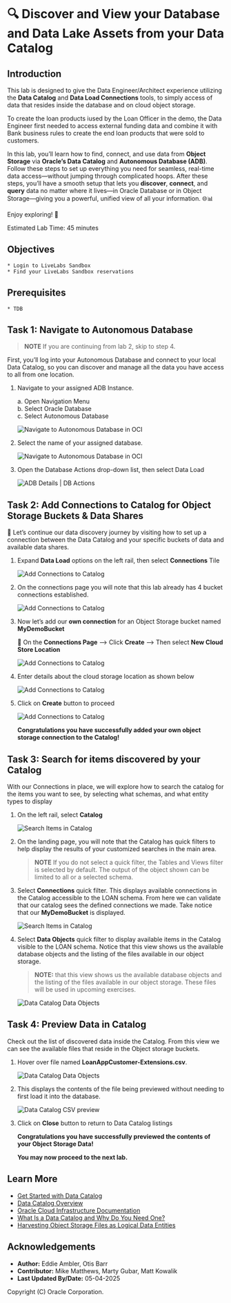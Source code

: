 # 🔍 Discover and View your Database and Data Lake Assets from your Data Catalog

## Introduction

This lab is designed to give the Data Engineer/Architect experience utilizing the **Data Catalog** and **Data Load Connections** tools, to simply access of data that resides inside the database and on cloud object storage.  

To create the loan products iused by the Loan Officer in the demo, the Data Engineer first needed to access external funding data and combine it with Bank business rules to create the end loan products that were sold to customers.  

In this lab, you’ll learn how to find, connect, and use data from **Object Storage** via **Oracle’s Data Catalog** and **Autonomous Database (ADB)**. Follow these steps to set up everything you need for seamless, real-time data access—without jumping through complicated hoops. After these steps, you’ll have a smooth setup that lets you **discover**, **connect**, and **query** data no matter where it lives—in Oracle Database or in Object Storage—giving you a powerful, unified view of all your information. 🌐📊  

Enjoy exploring! 🚀

Estimated Lab Time: 45 minutes

<!-- Comments -->
<!-- liveLabs section starts on line 466 (big monitor) -->
<!-- Comments -->
<!-- Comments -->
<!-- Comments -->

## Objectives
    * Login to LiveLabs Sandbox
    * Find your LiveLabs Sandbox reservations

## Prerequisites
    * TDB

## Task 1: Navigate to Autonomous Database

>**NOTE** If you are continuing from lab 2, skip to step 4.

First, you’ll log into your Autonomous Database and connect to your local Data Catalog, so you can discover and manage all the data you have access to all from one location.

1. Navigate to your assigned ADB Instance.

    a. Open Navigation Menu  
    b. Select Oracle Database  
    c. Select Autonomous Database  
    
    ![Navigate to Autonomous Database in OCI](./images/navigate-to-adb.png " ")  

1. Select the name of your assigned database.  

    ![Navigate to Autonomous Database in OCI](./images/oci-adb-select.png " ")

1. Open the Database Actions drop-down list, then select Data Load  

    ![ADB Details | DB Actions](./images/adb-detail-2-data-load.png " ")  


## Task 2: Add Connections to Catalog for Object Storage Buckets & Data Shares  

🚀 Let’s continue our data discovery journey by visiting how to set up a connection between the Data Catalog and your specific buckets of data and available data shares.  

1. Expand **Data Load** options on the left rail, then select **Connections** Tile  

    ![Add Connections to Catalog](./images/add-connections-to-catalog-1.png "Add Connections to Catalog")  

1. On the connections page you will note that this lab already has 4 bucket connections established.  

    ![Add Connections to Catalog](./images/add-connections-to-catalog-2.png "Add Connections to Catalog")  

1. Now let’s add our **own connection** for an Object Storage bucket named **MyDemoBucket**  

    🔘 On the **Connections Page** --> Click **Create** --> Then select **New Cloud Store Location**  

    ![Add Connections to Catalog](./images/add-connections-to-catalog-3.png "Add Connections to Catalog")  

1. Enter details about the cloud storage location as shown below

    ![Add Connections to Catalog](./images/add-connections-to-catalog-4-w-select-bucket.png "Add Connections to Catalog")  

1. Click on **Create** button to proceed  

    ![Add Connections to Catalog](./images/add-connections-to-catalog-5.png "Add Connections to Catalog")  

    **Congratulations you have successfully added your own object storage connection to the Catalog!**  

## Task 3: Search for items discovered by your Catalog  

With our Connections in place, we will explore how to search the catalog for the items you want to see, by selecting what schemas, and what entity types to display  

1. On the left rail, select **Catalog**  

    ![Search Items in Catalog](./images/search-items-in-catalog-1.png "Search Items in Catalog")  

1. On the landing page, you will note that the Catalog has quick filters to help display the results of your customized searches in the main area.  

    >**NOTE** If you do not select a quick filter, the Tables and Views filter is selected by default.  The output of the object shown can be limited to all or a selected schema.  

1. Select **Connections** quick filter. This displays available connections in the Catalog accessible to the LOAN schema. From here we can validate that our catalog sees the defined connections we made.  Take notice that our **MyDemoBucket** is displayed.  

    ![Search Items in Catalog](./images/search-items-in-catalog-2.png "Search Items in Catalog")  

1. Select **Data Objects** quick filter to display available items in the Catalog visible to the LOAN schema. Notice that this view shows us the available database objects and the listing of the files available in our object storage.  

    >**NOTE:** that this view shows us the available database objects and the listing of the files available in our object storage.  These files will be used in upcoming exercises.  

    ![Data Catalog Data Objects](./images/data-catalog-data-objects.png "Data Catalog Data Objects")  

## Task 4: Preview Data in Catalog  

Check out the list of discovered data inside the Catalog. From this view we can see the available files that reside in the Object storage buckets.  

1. Hover over file named **LoanAppCustomer-Extensions.csv**.  

    ![Data Catalog Data Objects](./images/data-catalog-data-objects.png "Data Catalog Data Objects")  

1. This displays the contents of the file being previewed without needing to first load it into the database.  

    ![Data Catalog CSV preview](./images/data-catalog-csv-preview.png "Data Catalog CSV Preview")  

1. Click on **Close** button to return to Data Catalog listings  

    **Congratulations you have successfully previewed the contents of your Object Storage Data!**  

    **You may now proceed to the next lab.**  

## Learn More

* [Get Started with Data Catalog](https://docs.oracle.com/en-us/iaas/data-catalog/using/index.htm)
* [Data Catalog Overview](https://docs.oracle.com/en-us/iaas/data-catalog/using/overview.htm)
* [Oracle Cloud Infrastructure Documentation](https://docs.cloud.oracle.com/en-us/iaas/Content/GSG/Concepts/baremetalintro.htm)
* [What Is a Data Catalog and Why Do You Need One?](https://www.oracle.com/big-data/what-is-a-data-catalog/)
* [Harvesting Object Storage Files as Logical Data Entities](https://docs.oracle.com/en-us/iaas/data-catalog/using/logical-entities.htm)

## Acknowledgements

* **Author:** Eddie Ambler, Otis Barr
* **Contributor:** Mike Matthews, Marty Gubar, Matt Kowalik
* **Last Updated By/Date:** 05-04-2025

Copyright (C) Oracle Corporation.
